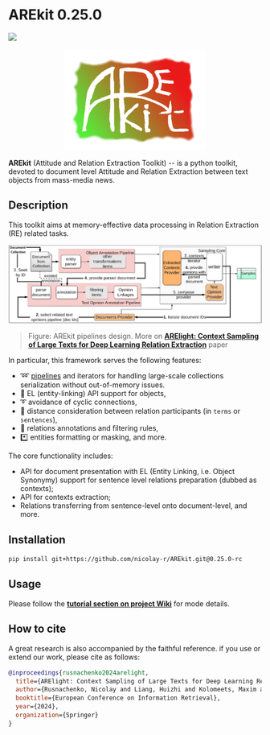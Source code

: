 # AREkit 0.25.0

![](https://img.shields.io/badge/Python-3.9+-brightgreen.svg)

<p align="center">
    <img src="logo.png"/>
</p>

**AREkit** (Attitude and Relation Extraction Toolkit) --
is a python toolkit, devoted to document level Attitude and Relation Extraction between text objects from mass-media news. 

## Description


This toolkit aims at memory-effective data processing in Relation Extraction (RE) related tasks.

<p align="center">
    <img src="docs/arekit-pipeline-concept.png"/>
</p>

> Figure: AREkit pipelines design. More on 
> **[ARElight: Context Sampling of Large Texts for Deep Learning Relation Extraction](https://link.springer.com/chapter/10.1007/978-3-031-56069-9_23)** paper

In particular, this framework serves the following features: 
* ➿ [pipelines](https://github.com/nicolay-r/AREkit/wiki/Pipelines:-Text-Opinion-Annotation) and iterators for handling large-scale collections serialization without out-of-memory issues.
* 🔗 EL (entity-linking) API support for objects, 
* ➰ avoidance of cyclic connections,
* :straight_ruler: distance consideration between relation participants (in `terms` or `sentences`),
* 📑 relations annotations and filtering rules,
* *️⃣ entities formatting or masking, and more.

The core functionality includes: 
* API for document presentation with EL (Entity Linking, i.e. Object Synonymy) support 
for sentence level relations preparation (dubbed as contexts);
* API for contexts extraction;
* Relations transferring from sentence-level onto document-level, and more.

## Installation 

```bash
pip install git+https://github.com/nicolay-r/AREkit.git@0.25.0-rc
```

## Usage

Please follow the **[tutorial section on project Wiki](https://github.com/nicolay-r/AREkit/wiki/Tutorials)** for mode details.

## How to cite
A great research is also accompanied by the faithful reference. 
if you use or extend our work, please cite as follows:

```bibtex
@inproceedings{rusnachenko2024arelight,
  title={ARElight: Context Sampling of Large Texts for Deep Learning Relation Extraction},
  author={Rusnachenko, Nicolay and Liang, Huizhi and Kolomeets, Maxim and Shi, Lei},
  booktitle={European Conference on Information Retrieval},
  year={2024},
  organization={Springer}
}
```